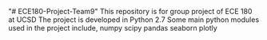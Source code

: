 "# ECE180-Project-Team9" 
This repository is for group project of ECE 180 at UCSD
The project is developed in Python 2.7
Some main python modules used in the project include,
    numpy
    scipy
    pandas
    seaborn
    plotly
